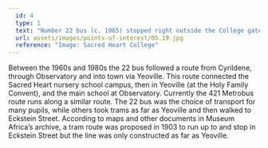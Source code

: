 ```yaml
---
  id: 4
  type: 1
  text: "Number 22 bus (c. 1965) stopped right outside the College gates."
  url: assets/images/points-of-interest/05.19.jpg
  reference: "Image: Sacred Heart College"
---
```

Between the 1960s and 1980s the 22 bus followed a route from Cyrildene, through Observatory and into town via Yeoville. This route connected the Sacred Heart nursery school campus, then in Yeoville (at the Holy Family Convent), and the main school at Observatory. Currently the 421 Metrobus route runs along a similar route. The 22 bus was the choice of transport for many pupils, while others took trams as far as Yeoville and then walked to Eckstein Street. According to maps and other documents in Museum Africa’s archive, a tram route was proposed in 1903 to run up to and stop in Eckstein Street but the line was only constructed as far as Yeoville.
        
